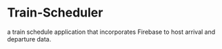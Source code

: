 # Train-Scheduler
a train schedule application that incorporates Firebase to host arrival and departure data.


